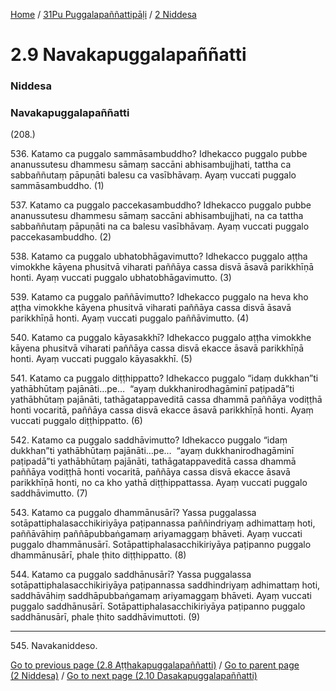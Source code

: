 
[Home](/) / [31Pu Puggalapaññattipāḷi](/tipitaka/31Pu.md) / [2 Niddesa](/tipitaka/31Pu/2.md)

# 2.9 Navakapuggalapaññatti

### Niddesa

### Navakapuggalapaññatti

(208.)

536\. Katamo ca puggalo sammāsambuddho? Idhekacco puggalo pubbe ananussutesu dhammesu sāmaṃ saccāni abhisambujjhati, tattha ca sabbaññutaṃ pāpuṇāti balesu ca vasībhāvaṃ. Ayaṃ vuccati puggalo sammāsambuddho. (1)

537\. Katamo ca puggalo paccekasambuddho? Idhekacco puggalo pubbe ananussutesu dhammesu sāmaṃ saccāni abhisambujjhati, na ca tattha sabbaññutaṃ pāpuṇāti na ca balesu vasībhāvaṃ. Ayaṃ vuccati puggalo paccekasambuddho. (2)

538\. Katamo ca puggalo ubhatobhāgavimutto? Idhekacco puggalo aṭṭha vimokkhe kāyena phusitvā viharati paññāya cassa disvā āsavā parikkhīṇā honti. Ayaṃ vuccati puggalo ubhatobhāgavimutto. (3)

539\. Katamo ca puggalo paññāvimutto? Idhekacco puggalo na heva kho aṭṭha vimokkhe kāyena phusitvā viharati paññāya cassa disvā āsavā parikkhīṇā honti. Ayaṃ vuccati puggalo paññāvimutto. (4)

540\. Katamo ca puggalo kāyasakkhī? Idhekacco puggalo aṭṭha vimokkhe kāyena phusitvā viharati paññāya cassa disvā ekacce āsavā parikkhīṇā honti. Ayaṃ vuccati puggalo kāyasakkhī. (5)

541\. Katamo ca puggalo diṭṭhippatto? Idhekacco puggalo “idaṃ dukkhan”ti yathābhūtaṃ pajānāti…pe…  “ayaṃ dukkhanirodhagāminī paṭipadā”ti yathābhūtaṃ pajānāti, tathāgatappaveditā cassa dhammā paññāya vodiṭṭhā honti vocaritā, paññāya cassa disvā ekacce āsavā parikkhīṇā honti. Ayaṃ vuccati puggalo diṭṭhippatto. (6)

542\. Katamo ca puggalo saddhāvimutto? Idhekacco puggalo “idaṃ dukkhan”ti yathābhūtaṃ pajānāti…pe…  “ayaṃ dukkhanirodhagāminī paṭipadā”ti yathābhūtaṃ pajānāti, tathāgatappaveditā cassa dhammā paññāya vodiṭṭhā honti vocaritā, paññāya cassa disvā ekacce āsavā parikkhīṇā honti, no ca kho yathā diṭṭhippattassa. Ayaṃ vuccati puggalo saddhāvimutto. (7)

543\. Katamo ca puggalo dhammānusārī? Yassa puggalassa sotāpattiphalasacchikiriyāya paṭipannassa paññindriyaṃ adhimattaṃ hoti, paññāvāhiṃ paññāpubbaṅgamaṃ ariyamaggaṃ bhāveti. Ayaṃ vuccati puggalo dhammānusārī. Sotāpattiphalasacchikiriyāya paṭipanno puggalo dhammānusārī, phale ṭhito diṭṭhippatto. (8)

544\. Katamo ca puggalo saddhānusārī? Yassa puggalassa sotāpattiphalasacchikiriyāya paṭipannassa saddhindriyaṃ adhimattaṃ hoti, saddhāvāhiṃ saddhāpubbaṅgamaṃ ariyamaggaṃ bhāveti. Ayaṃ vuccati puggalo saddhānusārī. Sotāpattiphalasacchikiriyāya paṭipanno puggalo saddhānusārī, phale ṭhito saddhāvimuttoti. (9)

---

545\. Navakaniddeso.



[Go to previous page (2.8 Aṭṭhakapuggalapaññatti)](/tipitaka/31Pu/2/2.8.md) / [Go to parent page (2 Niddesa)](/tipitaka/31Pu/2.md) / [Go to next page (2.10 Dasakapuggalapaññatti)](/tipitaka/31Pu/2/2.10.md)


